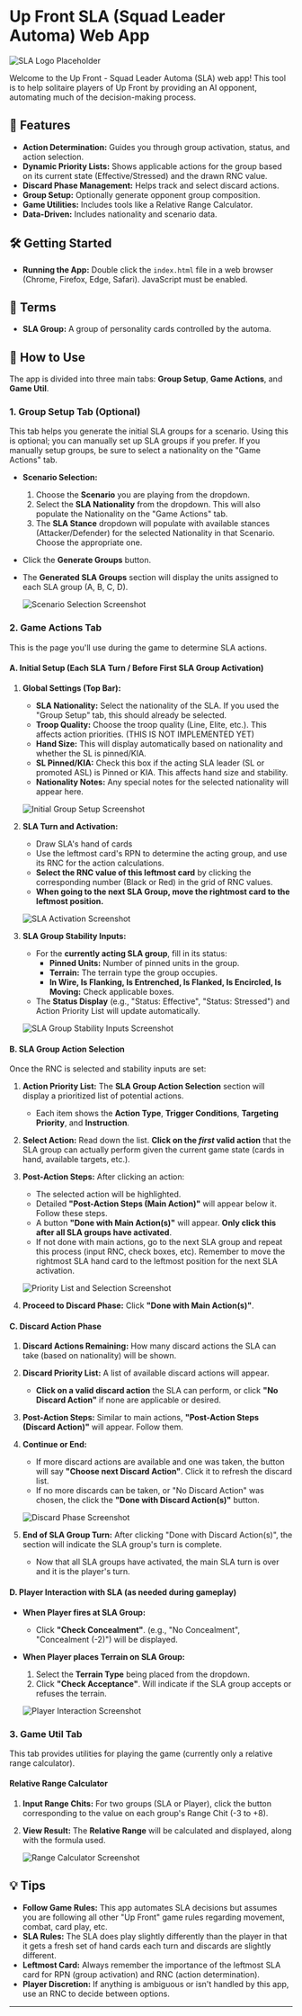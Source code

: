 # Up Front SLA (Squad Leader Automa) Web App

![SLA Logo Placeholder](YOUR_APP_LOGO_OR_A_GENERIC_UP_FRONT_IMAGE.png)

Welcome to the Up Front - Squad Leader Automa (SLA) web app! This tool is to help solitaire players of Up Front by providing an AI opponent, automating much of the decision-making process.

## 🚀 Features

*   **Action Determination:** Guides you through group activation, status, and action selection.
*   **Dynamic Priority Lists:** Shows applicable actions for the group based on its current state (Effective/Stressed) and the drawn RNC value.
*   **Discard Phase Management:** Helps track and select discard actions.
*   **Group Setup:** Optionally generate opponent group composition.
*   **Game Utilities:** Includes tools like a Relative Range Calculator.
*   **Data-Driven:** Includes nationality and scenario data.

## 🛠️ Getting Started

*   **Running the App:** Double click the `index.html` file in a web browser (Chrome, Firefox, Edge, Safari). JavaScript must be enabled.

## 🔑 Terms

*   **SLA Group:** A group of personality cards controlled by the automa.

## 📖 How to Use

The app is divided into three main tabs: **Group Setup**, **Game Actions**, and **Game Util**.

### 1. Group Setup Tab (Optional)

This tab helps you generate the initial SLA groups for a scenario. Using this is optional; you can manually set up SLA groups if you prefer.
If you manually setup groups, be sure to select a nationality on the "Game Actions" tab.

*   **Scenario Selection:**
    1.  Choose the **Scenario** you are playing from the dropdown.
    2.  Select the **SLA Nationality** from the dropdown. This will also populate the Nationality on the "Game Actions" tab.
    3.  The **SLA Stance** dropdown will populate with available stances (Attacker/Defender) for the selected Nationality in that Scenario. Choose the appropriate one.
*   Click the **Generate Groups** button.
*   The **Generated SLA Groups** section will display the units assigned to each SLA group (A, B, C, D).

    ![Scenario Selection Screenshot](img/SCREENSHOT_SETUP_TAB_FILLED_AND_RESULTS.png)

### 2. Game Actions Tab

This is the page you'll use during the game to determine SLA actions.

#### A. Initial Setup (Each SLA Turn / Before First SLA Group Activation)

1.  **Global Settings (Top Bar):**
    *   **SLA Nationality:** Select the nationality of the SLA. If you used the "Group Setup" tab, this should already be selected.
    *   **Troop Quality:** Choose the troop quality (Line, Elite, etc.). This affects action priorities. (THIS IS NOT IMPLEMENTED YET)
    *   **Hand Size:** This will display automatically based on nationality and whether the SL is pinned/KIA.
    *   **SL Pinned/KIA:** Check this box if the acting SLA leader (SL or promoted ASL) is Pinned or KIA. This affects hand size and stability.
    *   **Nationality Notes:** Any special notes for the selected nationality will appear here.

    ![Initial Group Setup Screenshot](img/SCREENSHOT_GAME_ACTIONS_GLOBAL_SETTINGS.png)

2.  **SLA Turn and Activation:**
    *   Draw SLA's hand of cards
    *   Use the leftmost card's RPN to determine the acting group, and use its RNC for the action calculations.
    *   **Select the RNC value of this leftmost card** by clicking the corresponding number (Black or Red) in the grid of RNC values.
    *   **When going to the next SLA Group, move the rightmost card to the leftmost position.**

    ![SLA Activation Screenshot](img/SCREENSHOT_GAME_ACTIONS_RNC_SELECTOR.png)

3.  **SLA Group Stability Inputs:**
    *   For the **currently acting SLA group**, fill in its status:
        *   **Pinned Units:** Number of pinned units in the group.
        *   **Terrain:** The terrain type the group occupies.
        *   **In Wire, Is Flanking, Is Entrenched, Is Flanked, Is Encircled, Is Moving:** Check applicable boxes.
    *   The **Status Display** (e.g., "Status: Effective", "Status: Stressed") and Action Priority List will update automatically.

    ![SLA Group Stability Inputs Screenshot](img/SCREENSHOT_GAME_ACTIONS_STABILITY_INPUTS.png)

#### B. SLA Group Action Selection

Once the RNC is selected and stability inputs are set:

1.  **Action Priority List:** The **SLA Group Action Selection** section will display a prioritized list of potential actions.
    *   Each item shows the **Action Type**, **Trigger Conditions**, **Targeting Priority**, and **Instruction**.
2.  **Select Action:** Read down the list. **Click on the *first* valid action** that the SLA group can actually perform given the current game state (cards in hand, available targets, etc.).
3.  **Post-Action Steps:** After clicking an action:
    *   The selected action will be highlighted.
    *   Detailed **"Post-Action Steps (Main Action)"** will appear below it. Follow these steps.
    *   A button **"Done with Main Action(s)"** will appear.  **Only click this after all SLA groups have activated**.
    *   If not done with main actions, go to the next SLA group and repeat this process (input RNC, check boxes, etc).
        Remember to move the rightmost SLA hand card to the leftmost position for the next SLA activation.

    ![Priority List and Selection Screenshot](img/SCREENSHOT_GAME_ACTIONS_PRIORITY_LIST_AND_SELECTION.png)

4.  **Proceed to Discard Phase:** Click **"Done with Main Action(s)"**.

#### C. Discard Action Phase

1.  **Discard Actions Remaining:** How many discard actions the SLA can take (based on nationality) will be shown.
2.  **Discard Priority List:** A list of available discard actions will appear.
    *   **Click on a valid discard action** the SLA can perform, or click **"No Discard Action"** if none are applicable or desired.
3.  **Post-Action Steps:** Similar to main actions, **"Post-Action Steps (Discard Action)"** will appear. Follow them.
4.  **Continue or End:**
    *   If more discard actions are available and one was taken, the button will say **"Choose next Discard Action"**. Click it to refresh the discard list.
    *   If no more discards can be taken, or "No Discard Action" was chosen, the click the **"Done with Discard Action(s)"** button.

    ![Discard Phase Screenshot](img/SCREENSHOT_GAME_ACTIONS_DISCARD_PHASE.png)

5.  **End of SLA Group Turn:** After clicking "Done with Discard Action(s)", the section will indicate the SLA group's turn is complete.
    *   Now that all SLA groups have activated, the main SLA turn is over and it is the player's turn.

#### D. Player Interaction with SLA (as needed during gameplay)

*   **When Player fires at SLA Group:**
    *   Click **"Check Concealment"**. (e.g., "No Concealment", "Concealment (-2)") will be displayed.
*   **When Player places Terrain on SLA Group:**
    1.  Select the **Terrain Type** being placed from the dropdown.
    2.  Click **"Check Acceptance"**. Will indicate if the SLA group accepts or refuses the terrain.

    ![Player Interaction Screenshot](img/SCREENSHOT_GAME_ACTIONS_PLAYER_INTERACTION.png)

### 3. Game Util Tab

This tab provides utilities for playing the game (currently only a relative range calculator).

#### Relative Range Calculator

1.  **Input Range Chits:** For two groups (SLA or Player), click the button corresponding to the value on each group's Range Chit (-3 to +8).
2.  **View Result:** The **Relative Range** will be calculated and displayed, along with the formula used.

    ![Range Calculator Screenshot](img/SCREENSHOT_UTIL_TAB_RANGE_CALCULATOR.png)

## 💡 Tips

*   **Follow Game Rules:** This app automates SLA decisions but assumes you are following all other "Up Front" game rules regarding movement, combat, card play, etc.
*   **SLA Rules:** The SLA does play slightly differently than the player in that it gets a fresh set of hand cards each turn and discards are slightly different.
*   **Leftmost Card:** Always remember the importance of the leftmost SLA card for RPN (group activation) and RNC (action determination).
*   **Player Discretion:** If anything is ambiguous or isn't handled by this app, use an RNC to decide between options.

---
